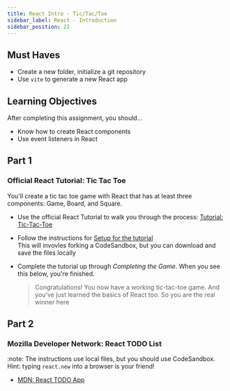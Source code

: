 ```yaml
---
title: React Intro - Tic/Tac/Toe
sidebar_label: React - Introduction
sidebar_position: 22
---
```


<!-- markdownlint-disable no-inline-html -->

## Must Haves

- Create a new folder, initialize a git repository
- Use `vite` to generate a new React app

## Learning Objectives

After completing this assignment, you should…

- Know how to create React components
- Use event listeners in React

## Part 1

### Official React Tutorial: Tic Tac Toe

You'll create a tic tac toe game with React that has at least three components: Game, Board, and Square.

- Use the official React Tutorial to walk you through the process: [Tutorial: Tic-Tac-Toe](https://react.dev/learn/tutorial-tic-tac-toe)
- Follow the instructions for [Setup for the tutorial](https://react.dev/learn/tutorial-tic-tac-toe#setup-for-the-tutorial)
  <br/>This will invovles forking a CodeSandbox, but you can download and save the files locally

- Complete the tutorial up through _Completing the Game_. When you see this below, you're finished.

  > Congratulations! You now have a working tic-tac-toe game. And you’ve just learned the basics of React too. So you are the real winner here

## Part 2

### Mozilla Developer Network: React TODO List

:note: The instructions use local files, but you should use CodeSandbox.  Hint: typing `react.new` into a browser is your friend!

- [MDN: React TODO App](https://developer.mozilla.org/en-US/docs/Learn/Tools_and_testing/Client-side_JavaScript_frameworks/React_todo_list_beginning)